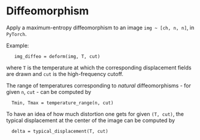# Diffeomorphism

Apply a maximum-entropy diffeomorphism to an image `img ~ [ch, n, n]`, in `PyTorch`.

Example:

       img_diffeo = deform(img, T, cut)
       
where `T` is the temperature at which the corresponding displacement fields are drawn and `cut` is the high-frequency cutoff.

The range of temperatures corresponding to _natural_ diffeomorphisms - for given `n`, `cut` - can be computed by

      Tmin, Tmax = temperature_range(n, cut)
      
To have an idea of how much distortion one gets for given `(T, cut)`, the typical displacement at the center of the image can be computed by

      delta = typical_displacement(T, cut)
      
